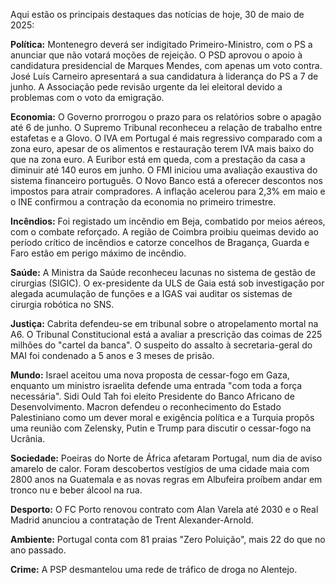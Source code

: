Aqui estão os principais destaques das notícias de hoje, 30 de maio de 2025:

**Política:** Montenegro deverá ser indigitado Primeiro-Ministro, com o PS a anunciar que não votará moções de rejeição. O PSD aprovou o apoio à candidatura presidencial de Marques Mendes, com apenas um voto contra. José Luís Carneiro apresentará a sua candidatura à liderança do PS a 7 de junho. A Associação pede revisão urgente da lei eleitoral devido a problemas com o voto da emigração.

**Economia:** O Governo prorrogou o prazo para os relatórios sobre o apagão até 6 de junho. O Supremo Tribunal reconheceu a relação de trabalho entre estafetas e a Glovo. O IVA em Portugal é mais regressivo comparado com a zona euro, apesar de os alimentos e restauração terem IVA mais baixo do que na zona euro. A Euribor está em queda, com a prestação da casa a diminuir até 140 euros em junho. O FMI iniciou uma avaliação exaustiva do sistema financeiro português. O Novo Banco está a oferecer descontos nos impostos para atrair compradores. A inflação acelerou para 2,3% em maio e o INE confirmou a contração da economia no primeiro trimestre.

**Incêndios:** Foi registado um incêndio em Beja, combatido por meios aéreos, com o combate reforçado. A região de Coimbra proibiu queimas devido ao período crítico de incêndios e catorze concelhos de Bragança, Guarda e Faro estão em perigo máximo de incêndio.

**Saúde:** A Ministra da Saúde reconheceu lacunas no sistema de gestão de cirurgias (SIGIC). O ex-presidente da ULS de Gaia está sob investigação por alegada acumulação de funções e a IGAS vai auditar os sistemas de cirurgia robótica no SNS.

**Justiça:** Cabrita defendeu-se em tribunal sobre o atropelamento mortal na A6. O Tribunal Constitucional está a avaliar a prescrição das coimas de 225 milhões do "cartel da banca". O suspeito do assalto à secretaria-geral do MAI foi condenado a 5 anos e 3 meses de prisão.

**Mundo:** Israel aceitou uma nova proposta de cessar-fogo em Gaza, enquanto um ministro israelita defende uma entrada "com toda a força necessária". Sidi Ould Tah foi eleito Presidente do Banco Africano de Desenvolvimento. Macron defendeu o reconhecimento do Estado Palestiniano como um dever moral e exigência política e a Turquia propôs uma reunião com Zelensky, Putin e Trump para discutir o cessar-fogo na Ucrânia.

**Sociedade:** Poeiras do Norte de África afetaram Portugal, num dia de aviso amarelo de calor. Foram descobertos vestígios de uma cidade maia com 2800 anos na Guatemala e as novas regras em Albufeira proíbem andar em tronco nu e beber álcool na rua.

**Desporto:** O FC Porto renovou contrato com Alan Varela até 2030 e o Real Madrid anunciou a contratação de Trent Alexander-Arnold.

**Ambiente:** Portugal conta com 81 praias "Zero Poluição", mais 22 do que no ano passado.

**Crime:** A PSP desmantelou uma rede de tráfico de droga no Alentejo.